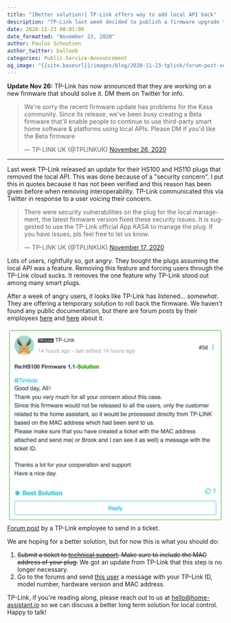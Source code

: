 ```yaml
---
title: "[Better solution!] TP-Link offers way to add local API back"
description: "TP-Link last week decided to publish a firmware upgrade that removed access to the local API. They are partially reverting this decision."
date: 2020-11-23 00:01:00
date_formatted: "November 23, 2020"
author: Paulus Schoutsen
author_twitter: balloob
categories: Public-Service-Announcement
og_image: "{{site.baseurl}}/images/blog/2020-11-23-tplink/forum-post-send-ticket.png"
---
```


**Update Nov 26:** TP-Link has now announced that they are working on a new firmware that should solve it. DM them on Twitter for info.

<blockquote class="twitter-tweet"><p lang="en" dir="ltr">We&#39;re sorry the recent firmware update has problems for the Kasa community. Since its release, we&#39;ve been busy creating a Beta firmware that&#39;ll enable people to continue to use third-party smart home software &amp; platforms using local APIs. Please DM if you&#39;d like the Beta firmware</p>&mdash; TP-LINK UK (@TPLINKUK) <a href="https://twitter.com/TPLINKUK/status/1331970582901100544?ref_src=twsrc%5Etfw">November 26, 2020</a>
</blockquote>

---

Last week TP-Link released an update for their HS100 and HS110 plugs that removed the local API. This was done because of a "security concern". I put this in quotes because it has not been verified and this reason has been given before when removing interoperability. TP-Link communicated this via Twitter in response to a user voicing their concern.

<blockquote class="twitter-tweet"><p lang="en" dir="ltr">There were security vulnerabilities on the plug for the local management, the latest firmware version fixed these security issues. It is suggested to use the TP-Link official App KASA to manage the plug. If you have issues, pls feel free to let us know.</p>&mdash; TP-LINK UK (@TPLINKUK) <a href="https://twitter.com/TPLINKUK/status/1328687659133399043?ref_src=twsrc%5Etfw">November 17, 2020</a>
</blockquote>

Lots of users, rightfully so, got angry. They bought the plugs assuming the local API was a feature. Removing this feature and forcing users through the TP-Link cloud sucks. It removes the one feature why TP-Link stood out among many smart plugs.

After a week of angry users, it looks like TP-Link has listened… _somewhat_. They are offering a temporary solution to roll back the firmware. We haven't found any public documentation, but there are forum posts by their employees [here](https://community.tp-link.com/en/home/forum/topic/236268#topic-reply-523030) and [here](https://community.tp-link.com/en/home/forum/topic/237614#topic-reply-520984) about it.

<p class='img'>
<img src='/images/blog/2020-11-23-tplink/forum-post-send-ticket.png' alt='TP-Link employee on the forums explaining how to downgrade the firmware'>
<a href="https://community.tp-link.com/en/home/forum/topic/236268#topic-reply-523030">Forum post</a> by a TP-Link employee to send in a ticket.
</p>

We are hoping for a better solution, but for now this is what you should do:

1. ~~Submit a ticket to [technical support](https://www.tp-link.com/en/support/contact-technical-support/#E-mail-Support). Make sure to include the MAC address of your plug.~~ We got an update from TP-Link that this step is no longer necessary.
2. Go to the forums and send [this user](https://community.tp-link.com/en/home/uc/info/650029) a message with your TP-Link ID, model number, hardware version and MAC address.

TP-Link, if you're reading along, please reach out to us at hello@home-assistant.io so we can discuss a better long term solution for local control. Happy to talk!
